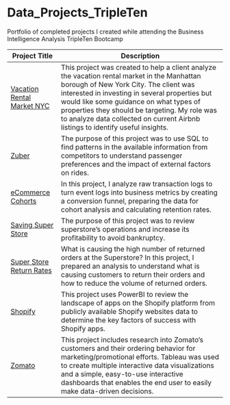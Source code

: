 # Data_Projects_TripleTen
Portfolio of completed projects I created while attending the Business Intelligence Analysis TripleTen Bootcamp

| Project Title | Description |
| ----- | ----- |
| [Vacation Rental Market NYC](https://github.com/iles777/Data-projects-TripleTen-/tree/main/Vacation%20Rental%20Market%20NYC) | This project was created to help a client analyze the vacation rental market in the Manhattan borough of New York City. The client was interested in investing in several properties but would like some guidance on what types of properties they should be targeting. My role was to analyze data collected on current Airbnb listings to identify useful insights. |
| [Zuber](https://github.com/iles777/Data-projects-TripleTen-/tree/main/Zuber%20SQL) | The purpose of this project was to use SQL to find patterns in the available information from competitors to understand passenger preferences and the impact of external factors on rides. |
| [eCommerce Cohorts](https://github.com/iles777/Data-projects-TripleTen-/tree/main/eCommerce%20Cohorts) | In this project, I analyze raw transaction logs to turn event logs into business metrics by creating a conversion funnel, preparing the data for cohort analysis and calculating retention rates. |
| [Saving Super Store](https://github.com/iles777/Data-projects-TripleTen-/tree/main/Saving%20Super%20Store) | The purpose of this project was to review superstore’s operations and increase its profitability to avoid bankruptcy. |
| [Super Store Return Rates](https://github.com/iles777/Data-projects-TripleTen-/tree/main/Super%20Store%20Return%20Rates) | What is causing the high number of returned orders at the Superstore? In this project, I prepared an analysis to understand what is causing customers to return their orders and how to reduce the volume of returned orders. |
| [Shopify](https://github.com/iles777/Data-projects-TripleTen-/tree/main/Shopify) | This project uses PowerBI to review the landscape of apps on the Shopify platform from publicly available Shopify websites data to determine the key factors of success with Shopify apps. | 
| [Zomato](https://github.com/iles777/Data-projects-TripleTen-/tree/main/Zomato) | This project includes research into Zomato’s customers and their ordering behavior for marketing/promotional efforts. Tableau was used to create multiple interactive data visualizations and a simple, easy-to-use interactive dashboards that enables the end user to easily make data-driven decisions. |
